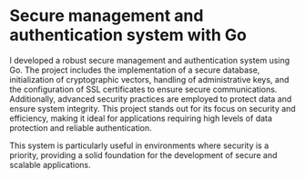 # Secure management and authentication system with Go
I developed a robust secure management and authentication system using Go. The project includes the implementation of a secure database, initialization of cryptographic vectors, handling of administrative keys, and the configuration of SSL certificates to ensure secure communications. Additionally, advanced security practices are employed to protect data and ensure system integrity. This project stands out for its focus on security and efficiency, making it ideal for applications requiring high levels of data protection and reliable authentication.

This system is particularly useful in environments where security is a priority, providing a solid foundation for the development of secure and scalable applications.
